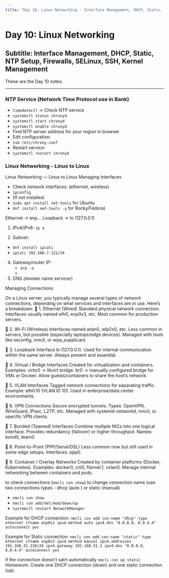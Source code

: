 ```yaml
---
title: "Day 10: Linux Networking - Interface Management, DHCP, Static, NTP Setup, Firewalls, SELinux, SSH, Kernel Management"
---
```


# Day 10: Linux Networking

## Subtitle: Interface Management, DHCP, Static, NTP Setup, Firewalls, SELinux, SSH, Kernel Management

These are the Day 10 notes.

---

### NTP Service (Network Time Protocol use in Bank)

- `timedatectl` → Check NTP service  
- `systemctl status chronyd`  
- `systemctl start chronyd`  
- `systemctl enable chronyd`  
- Find NTP server address for your region in browser  
- Edit configuration:  
 - `vim /etc/chrony.conf`
- Restart service:
- `systemctl restart chronyd`

 ### Linux Networking - Linux to Linux
Linux Networking — Linux to Linux
Managing Interfaces

- Check network interfaces: (ethernet, wireless)
- `ipconfig`
- (If not installed:
- `sudo apt install net-tools` for Ubuntu
- `dnf install net-tools -y` for Rocky/Fedora)

Ethernet → enp...
Loopback → lo (127.0.0.1)
1. IPv4/IPv6: `ip a`
   
3. Subnet:
- `dnf install ipcalc`
- `ipcalc 192.168.7.121/24`

4. Gateway/router IP:
   - `arp -a`
   - 
5. DNS (domain name servicer)



Managing Connections

On a Linux server, you typically manage several types of network connections, depending on what services and interfaces are in use. Here’s a breakdown:
🔹 1. Ethernet (Wired)
Standard physical network connection.
Interfaces usually named eth0, enp0s3, etc.
Most common for production servers.

🔹 2. Wi-Fi (Wireless)
Interfaces named wlan0, wlp2s0, etc.
Less common in servers, but possible (especially laptops/edge devices).
Managed with tools like iwconfig, nmcli, or wpa_supplicant.

🔹 3. Loopback
Interface lo (127.0.0.1).
Used for internal communication within the same server.
Always present and essential.

🔹 4. Virtual / Bridge Interfaces
Created for virtualization and containers.
Examples:
virbr0 → libvirt bridge.
br0 → manually configured bridge for VMs or Docker.
Allow guests/containers to share the host’s network.

🔹 5. VLAN Interfaces
Tagged network connections for separating traffic.
Example: eth0.10 (VLAN ID 10).
Used in enterprise/data center environments.

🔹 6. VPN Connections
Secure encrypted tunnels.
Types: OpenVPN, WireGuard, IPsec, L2TP, etc.
Managed with systemd-networkd, nmcli, or specific VPN clients.

🔹 7. Bonded (Teamed) Interfaces
Combine multiple NICs into one logical interface.
Provides redundancy (failover) or higher throughput.
Names: bond0, team0.

🔹 8. Point-to-Point (PPP/Serial/DSL)
Less common now but still used in some edge setups.
Interfaces: ppp0.

🔹 9. Container / Overlay Networks
Created by container platforms (Docker, Kubernetes).
Examples: docker0, cni0, flannel.1, vxlan0.
Manage internal networking between containers and pods.

to check connections (`nmcli con show`)
to change connection name (use two connections types - dhcp (auto ) or static (manual)
- `nmcli con show`
- `nmcli con add/del/mod/down/up`
- `systemctl restart NetworkManager`

Example for DHCP connection:
`nmcli con add con-name "dhcp" type ethernet ifname enp0s3 ipv4.method auto ipv4.dns "8.8.8.8, 8.8.4.4" autoconnect yes`

Example for Static connection:
`nmcli con add con-name "static" type ethernet ifname enp0s3 ipv4.method manual ipv4.addresses 192.168.31.210/24 ipv4.gateway 192.168.31.1 ipv4.dns "8.8.8.8, 8.8.4.4" autoconnect yes`

if the connection doesn't satrt automatically
`nmcli con up static`
Homework:
Create one DHCP connection (down) and one static connection (up).
